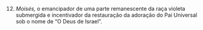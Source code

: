 ﻿12. <em>Moisés,</em> o emancipador de uma parte remanescente da raça violeta submergida e incentivador da restauração da adoração do Pai Universal sob o nome de “O Deus de Israel”.